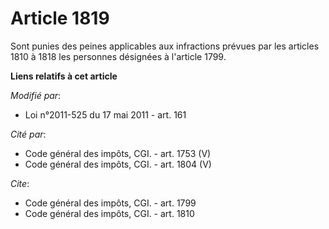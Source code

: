 # Article 1819

Sont punies des peines applicables aux infractions prévues par les articles 1810 à 1818 les personnes désignées à l'article
1799.

**Liens relatifs à cet article**

_Modifié par_:

  - Loi n°2011-525 du 17 mai 2011 - art. 161

_Cité par_:

  - Code général des impôts, CGI. - art. 1753 (V)
  - Code général des impôts, CGI. - art. 1804 (V)

_Cite_:

  - Code général des impôts, CGI. - art. 1799
  - Code général des impôts, CGI. - art. 1810
